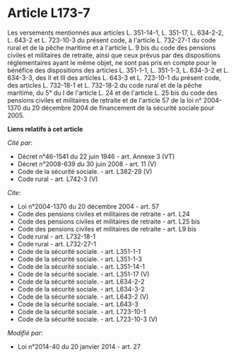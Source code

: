 # Article L173-7

Les versements mentionnés aux articles L. 351-14-1, L. 351-17, L. 634-2-2, L. 643-2 et L. 723-10-3 du présent code, à
l'article L. 732-27-1 du code rural et de la pêche maritime et à l'article L. 9 bis du code des pensions civiles et
militaires de retraite, ainsi que ceux prévus par des dispositions réglementaires ayant le même objet, ne sont pas pris en
compte pour le bénéfice des dispositions des articles L. 351-1-1, L. 351-1-3, L. 634-3-2 et L. 634-3-3, des II et III des
articles L. 643-3 et L. 723-10-1 du présent code, des articles L. 732-18-1 et L. 732-18-2 du code rural et de la pêche
maritime, du 5° du I de l'article L. 24 et de l'article L. 25 bis du code des pensions civiles et militaires de retraite et
de l'article 57 de la loi n° 2004-1370 du 20 décembre 2004 de financement de la sécurité sociale pour 2005.

**Liens relatifs à cet article**

_Cité par_:

  - Décret n°46-1541 du 22 juin 1946 - art. Annexe 3 (VT)
  - Décret n°2008-639 du 30 juin 2008 - art. 11 (V)
  - Code de la sécurité sociale. - art. L382-29 (V)
  - Code rural - art. L742-3 (V)

_Cite_:

  - Loi n°2004-1370 du 20 décembre 2004 - art. 57
  - Code des pensions civiles et militaires de retraite - art. L24
  - Code des pensions civiles et militaires de retraite - art. L25 bis
  - Code des pensions civiles et militaires de retraite - art. L9 bis
  - Code rural - art. L732-18-1
  - Code rural - art. L732-27-1
  - Code de la sécurité sociale. - art. L351-1-1
  - Code de la sécurité sociale. - art. L351-1-3
  - Code de la sécurité sociale. - art. L351-14-1
  - Code de la sécurité sociale. - art. L351-17 (V)
  - Code de la sécurité sociale. - art. L634-2-2
  - Code de la sécurité sociale. - art. L634-3-2
  - Code de la sécurité sociale. - art. L643-2 (V)
  - Code de la sécurité sociale. - art. L643-3
  - Code de la sécurité sociale. - art. L723-10-1
  - Code de la sécurité sociale. - art. L723-10-3 (V)

_Modifié par_:

  - Loi n°2014-40 du 20 janvier 2014 - art. 27
